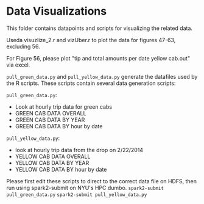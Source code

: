 
# Data Visualizations
This folder contains datapoints and scripts for visualizing the related data.

Useda visuzlize_2.r and vizUber.r to plot the data for figures 47-63, excluding 56.


For Figure 56, please plot "tip and total amounts per date yellow cab.out" via excel.

`pull_green_data.py` and `pull_yellow_data.py` generate the datafiles used by the R scripts. These scripts contain several data generation scripts:

`pull_green_data.py`:
- Look at hourly trip data for green cabs 
- GREEN CAB DATA OVERALL
- GREEN CAB DATA BY YEAR
- GREEN CAB DATA BY hour by date

`pull_yellow_data.py`:
- look at hourly trip data from the drop on 2/22/2014
- YELLOW CAB DATA OVERALL
- YELLOW CAB DATA BY YEAR
- YELLOW CAB DATA BY hour by date


Please first edit these scripts to direct to the correct data file on HDFS, then run using spark2-submit on NYU's HPC dumbo.
`spark2-submit pull_green_data.py`
`spark2-submit pull_yellow_data.py`

